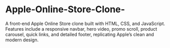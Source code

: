 # Apple-Online-Store-Clone-
A front-end Apple Online Store clone built with HTML, CSS, and JavaScript. Features include a responsive navbar, hero video, promo scroll, product carousel, quick links, and detailed footer, replicating Apple’s clean and modern design.
